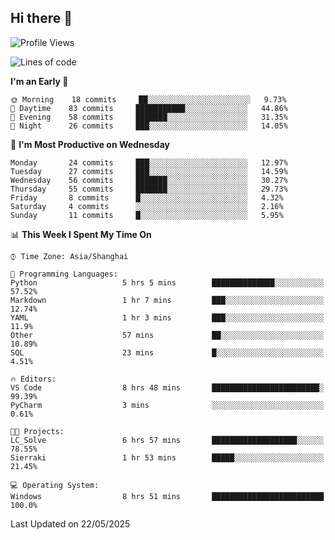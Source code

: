 ## Hi there 👋
<!--START_SECTION:waka-->
![Profile Views](http://img.shields.io/badge/Profile%20Views-1-blue)

![Lines of code](https://img.shields.io/badge/From%20Hello%20World%20I%27ve%20Written-916%20lines%20of%20code-blue)

**I'm an Early 🐤** 

```text
🌞 Morning    18 commits     ██░░░░░░░░░░░░░░░░░░░░░░░   9.73% 
🌆 Daytime    83 commits     ███████████░░░░░░░░░░░░░░   44.86% 
🌃 Evening    58 commits     ███████░░░░░░░░░░░░░░░░░░   31.35% 
🌙 Night      26 commits     ███░░░░░░░░░░░░░░░░░░░░░░   14.05%

```
📅 **I'm Most Productive on Wednesday** 

```text
Monday       24 commits     ███░░░░░░░░░░░░░░░░░░░░░░   12.97% 
Tuesday      27 commits     ███░░░░░░░░░░░░░░░░░░░░░░   14.59% 
Wednesday    56 commits     ███████░░░░░░░░░░░░░░░░░░   30.27% 
Thursday     55 commits     ███████░░░░░░░░░░░░░░░░░░   29.73% 
Friday       8 commits      █░░░░░░░░░░░░░░░░░░░░░░░░   4.32% 
Saturday     4 commits      ░░░░░░░░░░░░░░░░░░░░░░░░░   2.16% 
Sunday       11 commits     █░░░░░░░░░░░░░░░░░░░░░░░░   5.95%

```


📊 **This Week I Spent My Time On** 

```text
⌚︎ Time Zone: Asia/Shanghai

💬 Programming Languages: 
Python                   5 hrs 5 mins        ██████████████░░░░░░░░░░░   57.52% 
Markdown                 1 hr 7 mins         ███░░░░░░░░░░░░░░░░░░░░░░   12.74% 
YAML                     1 hr 3 mins         ███░░░░░░░░░░░░░░░░░░░░░░   11.9% 
Other                    57 mins             ██░░░░░░░░░░░░░░░░░░░░░░░   10.89% 
SQL                      23 mins             █░░░░░░░░░░░░░░░░░░░░░░░░   4.51%

🔥 Editors: 
VS Code                  8 hrs 48 mins       ████████████████████████░   99.39% 
PyCharm                  3 mins              ░░░░░░░░░░░░░░░░░░░░░░░░░   0.61%

🐱‍💻 Projects: 
LC_Solve                 6 hrs 57 mins       ███████████████████░░░░░░   78.55% 
Sierraki                 1 hr 53 mins        █████░░░░░░░░░░░░░░░░░░░░   21.45%

💻 Operating System: 
Windows                  8 hrs 51 mins       █████████████████████████   100.0%

```


 Last Updated on 22/05/2025
<!--END_SECTION:waka-->
